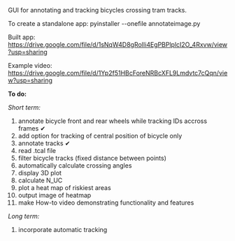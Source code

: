 GUI for annotating and tracking bicycles crossing tram tracks.

To create a standalone app: pyinstaller --onefile annotateimage.py

Built app: <https://drive.google.com/file/d/1sNqW4D8gRolIi4EgPBPlplcI2O_4Rxvw/view?usp=sharing> 

Example video: <https://drive.google.com/file/d/1Yp2f51HBcForeNRBcXFL9Lmdvtc7cQqn/view?usp=sharing>


**To do:**

_Short term:_
1. annotate bicycle front and rear wheels while tracking IDs accross frames ✔
2. add option for tracking of central position of bicycle only
3. annotate tracks ✔
4. read .tcal file
5. filter bicycle tracks (fixed distance between points)
6. automatically calculate crossing angles
7. display 3D plot
8. calculate N_UC
9. plot a heat map of riskiest areas
10. output image of heatmap
11. make How-to video demonstrating functionality and features


_Long term:_
1. incorporate automatic tracking
